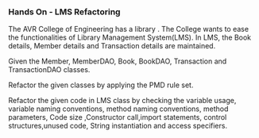 ### Hands On - LMS Refactoring
The  AVR College of Engineering has a library . The College wants to ease the functionalities of Library Management System(LMS).  In LMS, the Book details, Member details and Transaction details  are maintained.

Given the Member, MemberDAO, Book, BookDAO, Transaction and TransactionDAO classes.

Refactor the given classes by applying the PMD rule set. 

Refactor the given code in LMS class by checking the variable usage, variable naming conventions, method naming conventions, method parameters, Code size ,Constructor call,import statements, control structures,unused code, String instantiation and access specifiers.

